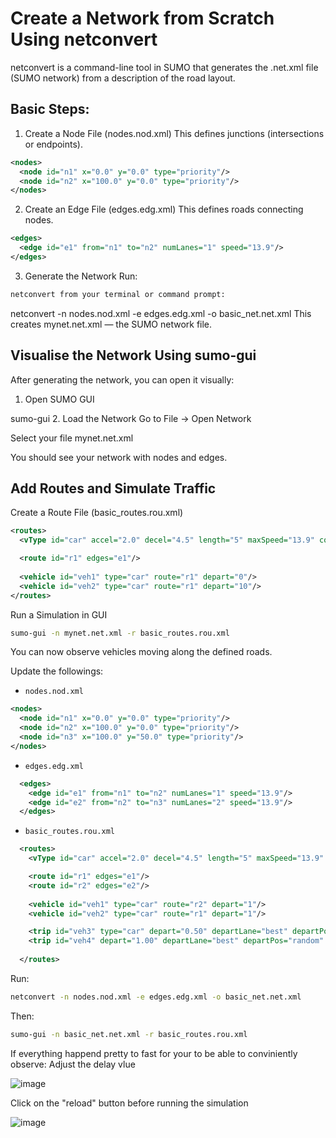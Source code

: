 
# Create a Network from Scratch Using netconvert
netconvert is a command-line tool in SUMO that generates the .net.xml file (SUMO network) from a description of the road layout.

## Basic Steps:
1. Create a Node File (nodes.nod.xml)
This defines junctions (intersections or endpoints).

```xml
<nodes>
  <node id="n1" x="0.0" y="0.0" type="priority"/>
  <node id="n2" x="100.0" y="0.0" type="priority"/>
</nodes>
```

2. Create an Edge File (edges.edg.xml)
This defines roads connecting nodes.

```xml
<edges>
  <edge id="e1" from="n1" to="n2" numLanes="1" speed="13.9"/>
</edges>
```

3. Generate the Network
Run:
```bash 
netconvert from your terminal or command prompt:
```

netconvert -n nodes.nod.xml -e edges.edg.xml -o basic_net.net.xml
This creates mynet.net.xml — the SUMO network file.

## Visualise the Network Using sumo-gui
After generating the network, you can open it visually:

1. Open SUMO GUI

sumo-gui
2. Load the Network
Go to File → Open Network

Select your file mynet.net.xml

You should see your network with nodes and edges.

## Add Routes and Simulate Traffic
Create a Route File (basic_routes.rou.xml)

```xml
<routes>
  <vType id="car" accel="2.0" decel="4.5" length="5" maxSpeed="13.9" color="1,0,0"/>

  <route id="r1" edges="e1"/>
  
  <vehicle id="veh1" type="car" route="r1" depart="0"/>
  <vehicle id="veh2" type="car" route="r1" depart="10"/>
</routes>
```
Run a Simulation in GUI

```bash
sumo-gui -n mynet.net.xml -r basic_routes.rou.xml
```

You can now observe vehicles moving along the defined roads.

Update the followings:
  - `nodes.nod.xml`
  ```xml
  <nodes>
    <node id="n1" x="0.0" y="0.0" type="priority"/>
    <node id="n2" x="100.0" y="0.0" type="priority"/>
    <node id="n3" x="100.0" y="50.0" type="priority"/>
  </nodes>
```
  
  - `edges.edg.xml`

```xml
  <edges>
    <edge id="e1" from="n1" to="n2" numLanes="1" speed="13.9"/>
    <edge id="e2" from="n2" to="n3" numLanes="2" speed="13.9"/>
  </edges>
```

  - `basic_routes.rou.xml`
```xml
  <routes>
    <vType id="car" accel="2.0" decel="4.5" length="5" maxSpeed="13.9" color="1,0,0"/>

    <route id="r1" edges="e1"/>
    <route id="r2" edges="e2"/>
    
    <vehicle id="veh1" type="car" route="r2" depart="1"/>
    <vehicle id="veh2" type="car" route="r1" depart="1"/>

    <trip id="veh3" type="car" depart="0.50" departLane="best" departPos="random" departSpeed="max" from="e1" to="e2"/>
    <trip id="veh4" depart="1.00" departLane="best" departPos="random" departSpeed="max" from="e1" to="e2"/>
    
  </routes>
```

Run:  

```bash
netconvert -n nodes.nod.xml -e edges.edg.xml -o basic_net.net.xml
```

Then: 
```bash
sumo-gui -n basic_net.net.xml -r basic_routes.rou.xml
```

If everything happend pretty to fast for your to be able to conviniently observe:
Adjust the delay vlue

![image](https://github.com/user-attachments/assets/f69f5c8a-88e1-47b6-b00c-2c60afb58b80)


Click on the "reload" button before running the simulation

![image](https://github.com/user-attachments/assets/f11bc2a1-d362-4e58-8b39-7e16c91edfc6)

